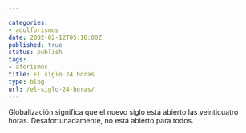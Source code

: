 ```yaml
---

categories:
- adolforismos
date: 2002-02-12T05:16:00Z
published: true
status: publish
tags:
- aforismos
title: El siglo 24 horas
type: blog
url: /el-siglo-24-horas/
---
```


Globalización significa que el nuevo siglo está abierto las veinticuatro horas.
Desafortunadamente, no está abierto para todos.
